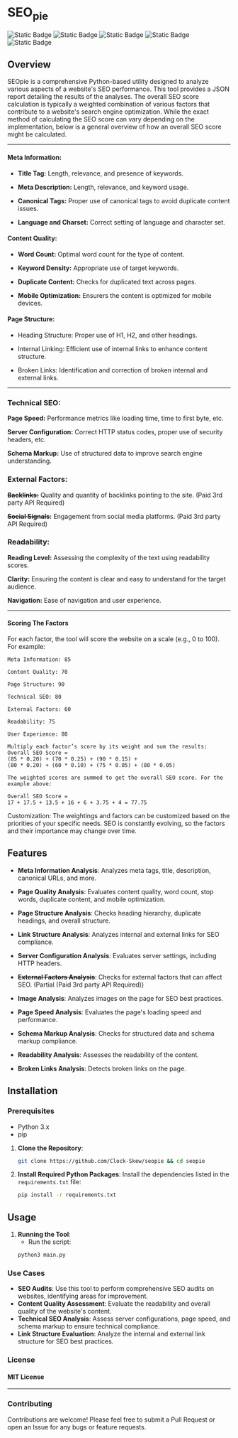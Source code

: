 # SEO<sub>pie


![Static Badge](https://img.shields.io/badge/SEO-pie-yellow?style=for-the-badge) ![Static Badge](https://img.shields.io/badge/Python-blue?style=for-the-badge) ![Static Badge](https://img.shields.io/badge/Site-Eval-white?style=for-the-badge) ![Static Badge](https://img.shields.io/badge/SEO-Audit-yellow?style=for-the-badge) ![Static Badge](https://img.shields.io/badge/Quality-Assessment-black?style=for-the-badge) 


## Overview

SEOpie is a comprehensive Python-based utility designed to analyze various aspects of a website's SEO performance. This tool provides a JSON report detailing the results of the analyses. The overall SEO score calculation is typically a weighted combination of various factors that contribute to a website's search engine optimization. While the exact method of calculating the SEO score can vary depending on the implementation, below is a general overview of how an overall SEO score might be calculated.


------------



#### Meta Information:

- **Title Tag:** Length, relevance, and presence of keywords.

- **Meta Description:** Length, relevance, and keyword usage.

- **Canonical Tags:** Proper use of canonical tags to avoid duplicate content issues.

- **Language and Charset:** Correct setting of language and character set.

#### Content Quality:

- **Word Count:** Optimal word count for the type of content.

- **Keyword Density:** Appropriate use of target keywords.

- **Duplicate Content:** Checks for duplicated text across pages.

- **Mobile Optimization:** Ensurers the content is optimized for mobile devices.

#### Page Structure:

- Heading Structure: Proper use of H1, H2, and other headings.

- Internal Linking: Efficient use of internal links to enhance content structure.

- Broken Links: Identification and correction of broken internal and external links.


------------



### Technical SEO:

**Page Speed:** Performance metrics like loading time, time to first byte, etc.

**Server Configuration:** Correct HTTP status codes, proper use of security headers, etc.

**Schema Markup:** Use of structured data to improve search engine understanding.

### External Factors:

**~~Backlinks:~~** Quality and quantity of backlinks pointing to the site. (Paid 3rd party API Required)

**~~Social Signals~~:** Engagement from social media platforms. (Paid 3rd party API Required)

### Readability:

**Reading Level:** Assessing the complexity of the text using readability scores.

**Clarity:** Ensuring the content is clear and easy to understand for the target audience.

**Navigation:** Ease of navigation and user experience.


------------



#### Scoring The Factors

For each factor, the tool will score the website on a scale (e.g., 0 to 100). For example:

```
Meta Information: 85

Content Quality: 70

Page Structure: 90

Technical SEO: 80

External Factors: 60

Readability: 75

User Experience: 80

Multiply each factor’s score by its weight and sum the results:
Overall SEO Score = 
(85 * 0.20) + (70 * 0.25) + (90 * 0.15) + 
(80 * 0.20) + (60 * 0.10) + (75 * 0.05) + (80 * 0.05)

The weighted scores are summed to get the overall SEO score. For the example above:

Overall SEO Score = 
17 + 17.5 + 13.5 + 16 + 6 + 3.75 + 4 = 77.75

```

Customization: The weightings and factors can be customized based on the priorities of your specific needs. SEO is constantly evolving, so the factors and their importance may change over time.




## Features

- **Meta Information Analysis**: Analyzes meta tags, title, description, canonical URLs, and more.

- **Page Quality Analysis**: Evaluates content quality, word count, stop words, duplicate content, and mobile optimization.

- **Page Structure Analysis**: Checks heading hierarchy, duplicate headings, and overall structure.

- **Link Structure Analysis**: Analyzes internal and external links for SEO compliance.

- **Server Configuration Analysis**: Evaluates server settings, including HTTP headers.

- **~~External Factors Analysis~~**: Checks for external factors that can affect SEO. (Partial (Paid 3rd party API Required)) 

- **Image Analysis**: Analyzes images on the page for SEO best practices.

- **Page Speed Analysis**: Evaluates the page's loading speed and performance.

- **Schema Markup Analysis**: Checks for structured data and schema markup compliance.

- **Readability Analysis**: Assesses the readability of the content.

- **Broken Links Analysis**: Detects broken links on the page.



## Installation

### Prerequisites

- Python 3.x
- pip 

1. **Clone the Repository**:
    ```bash
    git clone https://github.com/Clock-Skew/seopie && cd seopie
    ```

2. **Install Required Python Packages**:
    Install the dependencies listed in the `requirements.txt` file:
    ```bash
    pip install -r requirements.txt
    ```

## Usage 

1. **Running the Tool**:
    - Run the script:
    ```bash
    python3 main.py
    ```

### Use Cases

- **SEO Audits**: Use this tool to perform comprehensive SEO audits on websites, identifying areas for improvement.
- **Content Quality Assessment**: Evaluate the readability and overall quality of the website's content.
- **Technical SEO Analysis**: Assess server configurations, page speed, and schema markup to ensure technical compliance.
- **Link Structure Evaluation**: Analyze the internal and external link structure for SEO best practices.

### License

#### MIT License

------------


### Contributing

Contributions are welcome! Please feel free to submit a Pull Request or open an Issue for any bugs or feature requests.

